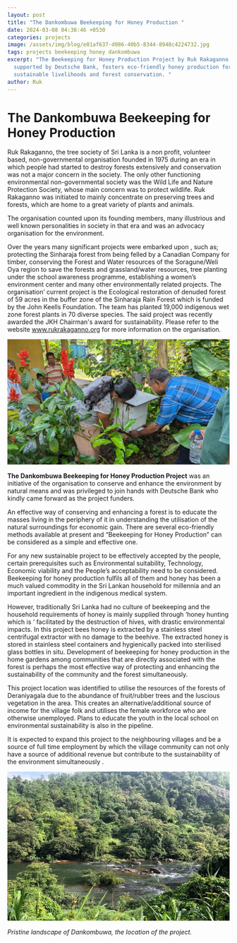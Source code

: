 ```yaml
---
layout: post
title: "The Dankombuwa Beekeeping for Honey Production "
date: 2024-03-08 04:38:46 +0530
categories: projects
image: /assets/img/blog/e01af637-d086-40b5-8344-8948c4224732.jpg
tags: projects beekeeping honey dankombuwa
excerpt: "The Beekeeping for Honey Production Project by Ruk Rakaganno,
  supported by Deutsche Bank, fosters eco-friendly honey production for
  sustainable livelihoods and forest conservation. "
author: Ruk
---
```

# The Dankombuwa Beekeeping for Honey Production

Ruk Rakaganno, the tree society of Sri Lanka is a non profit, volunteer based, non-governmental organisation founded in 1975 during an era in which people had started to destroy forests extensively and conservation was not a major concern in the society. The only other functioning environmental non-governmental society was the Wild Life and Nature Protection Society, whose main concern was to protect wildlife. Ruk Rakaganno  was initiated to  mainly concentrate on preserving trees and forests, which are home to a great variety of plants and animals.

The organisation counted  upon its founding members, many illustrious and well known personalities in society in that era and was an advocacy organisation for the environment.

Over the years many significant projects were embarked upon , such as; protecting the Sinharaja forest from being felled by a Canadian Company for timber,  conserving the Forest and Water resources of the Soragune/Weli Oya region  to save the forests and grassland/water resources, tree planting under the school awareness programme, establishing a women’s environment center  and many other environmentally related projects. The organisation’ current  project is the Ecological restoration of denuded forest of 59 acres in the buffer zone of the Sinharaja Rain Forest which is funded by the John Keells Foundation. The team  has planted 19,000 indigenous wet zone forest plants in 70 diverse species. The said project  was recently awarded the JKH Chairman's award for sustainability.  Please refer to the website www.rukrakaganno.org  for more information on the organisation.

![](/assets/img/blog/image_6483441-1-.jpg)

**The Dankombuwa Beekeeping for Honey Production Project** was an initiative of the organisation to conserve and enhance the environment by natural means and was privileged to join hands with Deutsche Bank who kindly came forward as the project funders.

An effective way of conserving and enhancing a forest is to educate the masses living in the periphery of it in understanding the utilisation of the natural surroundings for economic gain. There are several eco-friendly methods available at present and   “Beekeeping for Honey Production” can be considered as a simple and effective one.

For any new sustainable project to be effectively accepted by the people, certain prerequisites such as Environmental suitability, Technology, Economic viability and the People’s acceptability need to be considered.  Beekeeping for honey production fulfils all of them  and honey has been a much valued commodity in the Sri Lankan household for millennia and an important ingredient in the indigenous medical system.

However, traditionally Sri Lanka had no culture of beekeeping and the household requirements of honey is mainly supplied through ‘honey hunting which is ‘ facilitated by  the destruction of hives, with drastic environmental impacts. In this project bees honey is extracted by a stainless steel centrifugal extractor with no damage to the beehive. The extracted honey is stored in stainless steel containers and hygienically packed into sterilised glass bottles in situ.  Development of beekeeping for honey production in the home gardens among communities that are directly associated with the forest is perhaps the most effective way of protecting and enhancing the sustainability of the community  and the forest simultaneously.

This project location was identified to utilise the resources of the forests of Deraniyagala  due to the abundance of  fruit/rubber trees and the  luscious vegetation in the area. This creates an alternative/additional  source of income for the village folk and utilises  the female workforce who are otherwise unemployed. Plans to educate the youth in the local school on environmental sustainability  is also in the pipeline.

It is expected to expand  this  project to the neighbouring villages and be a source of full time  employment by which the village community can not only have a source of additional  revenue  but contribute to the sustainability of the environment simultaneously .

![](/assets/img/blog/picture1.jpg)

*Pristine landscape of Dankombuwa, the location of the project.*
